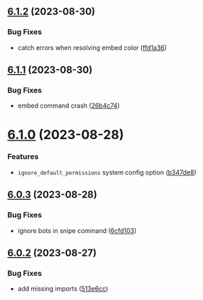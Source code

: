 ## [6.1.2](https://github.com/onesoft-sudo/sudobot/compare/v6.1.1...v6.1.2) (2023-08-30)


### Bug Fixes

* catch errors when resolving embed color ([ffd1a36](https://github.com/onesoft-sudo/sudobot/commit/ffd1a36541533a1c8ecbe01668ceb5e150dffd66))



## [6.1.1](https://github.com/onesoft-sudo/sudobot/compare/v6.1.0...v6.1.1) (2023-08-30)


### Bug Fixes

* embed command crash ([26b4c74](https://github.com/onesoft-sudo/sudobot/commit/26b4c74a69710c5d0f4039c8f9d7f9df0cef3bc2))



# [6.1.0](https://github.com/onesoft-sudo/sudobot/compare/v6.0.3...v6.1.0) (2023-08-28)


### Features

* `ignore_default_permissions` system config option ([b347de8](https://github.com/onesoft-sudo/sudobot/commit/b347de8ca30c19d781c2fa51ef2919e2333f5731))



## [6.0.3](https://github.com/onesoft-sudo/sudobot/compare/v6.0.2...v6.0.3) (2023-08-28)


### Bug Fixes

* ignore bots in snipe command ([6cfd103](https://github.com/onesoft-sudo/sudobot/commit/6cfd10336172ebb1e61c1289e98e13a4cc185a81))



## [6.0.2](https://github.com/onesoft-sudo/sudobot/compare/v6.0.1...v6.0.2) (2023-08-27)


### Bug Fixes

* add missing imports ([513e6cc](https://github.com/onesoft-sudo/sudobot/commit/513e6ccfecebe14aeeb611525539313bef264ca3))



